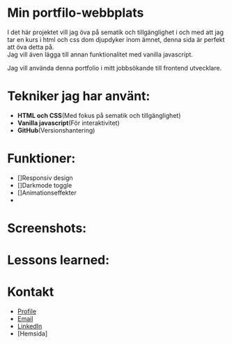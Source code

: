 # Min portfilo-webbplats

I det här projektet vill jag öva på sematik och tillgänglighet i och med att jag tar en kurs i html och css dom djupdyker inom ämnet, denna sida är perfekt att öva detta på.  
Jag vill även lägga till annan funktionalitet med vanilla javascript. 

Jag vill använda denna portfolio i mitt jobbsökande till frontend utvecklare. 

# Tekniker jag har använt:
- **HTML och CSS**(Med fokus på sematik och tillgänglighet)
- **Vanilla javascript**(För interaktivitet)
- **GitHub**(Versionshantering)

# Funktioner:
- []Responsiv design
- []Darkmode toggle
- []Animationseffekter
- 

# Screenshots:

# Lessons learned:

# Kontakt
- [Profile]([github](https://github.com/JennieGalmin))
- [Email](jennie.galmin@gmail.com)
- [LinkedIn](https://www.linkedin.com/in/jennie-galmin-939b94115/)
- [Hemsida]

